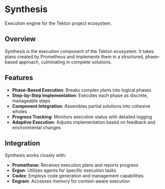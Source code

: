# Synthesis

Execution engine for the Tekton project ecosystem.

## Overview

Synthesis is the execution component of the Tekton ecosystem. It takes plans created by Prometheus and implements them in a structured, phase-based approach, culminating in complete solutions.

## Features

- **Phase-Based Execution**: Breaks complex plans into logical phases
- **Step-by-Step Implementation**: Executes each phase as discrete, manageable steps
- **Component Integration**: Assembles partial solutions into cohesive wholes
- **Progress Tracking**: Monitors execution status with detailed logging
- **Adaptive Execution**: Adjusts implementation based on feedback and environmental changes

## Integration

Synthesis works closely with:
- **Prometheus**: Receives execution plans and reports progress
- **Ergon**: Utilizes agents for specific execution tasks
- **Codex**: Employs code generation and management capabilities
- **Engram**: Accesses memory for context-aware execution
